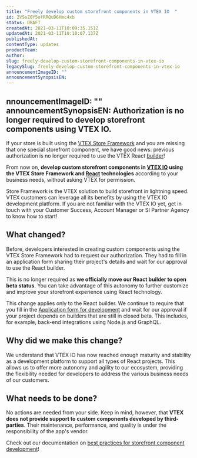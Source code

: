 ```yaml
---
title: "Freely develop custom storefront components in VTEX IO  "
id: 2VSsZ0Y5ofRRQuD6Hmc4xb
status: DRAFT
createdAt: 2021-03-11T10:09:35.151Z
updatedAt: 2021-03-11T10:10:07.137Z
publishedAt: 
contentType: updates
productTeam: 
author: 
slug: freely-develop-custom-storefront-components-in-vtex-io
legacySlug: freely-develop-custom-storefront-components-in-vtex-io
announcementImageID: ""
announcementSynopsisEN: 
---
```



nnouncementImageID: ""
announcementSynopsisEN: Authorization is no longer required to develop storefront components using VTEX IO. 
---

If your store is built using the [VTEX Store Framework](https://developers.vtex.com/vtex-developer-docs/docs/what-is-store-framework) and you are missing that one special storefront component, we have good news: previous authorization is no longer required to use the VTEX React [builder](https://developers.vtex.com/vtex-developer-docs/docs/vtex-io-documentation-builders)!

From now on, **develop custom storefront components in [VTEX IO](https://developers.vtex.com/vtex-developer-docs/docs/what-is-vtex-io) using the VTEX Store Framework and [React](https://reactjs.org/) technologies** according to your business needs, without asking VTEX for permission. 

<div class="alert alert-info">
Store Framework is the VTEX solution to build storefront in lightning speed. VTEX customers can leverage all its benefits by using the VTEX IO development platform. If you are not familiar with the VTEX IO yet, get in touch with your Customer Success, Account Manager or SI Partner Agency to know how to start! 
</div>

## What changed?

Before,  developers interested in creating custom components using the VTEX Store Framework had to request our authorization. They had to fill in an application form sharing their project's details and wait for our approval to use the React builder.

This is no longer required as **we officially move our React builder to open beta status**. You can take advantage of this autonomy to further customize and improve your storefront experience using React technology. 

<div class="alert alert-warning">
<bold>This change applies only to the React builder.</bold> We continue to require that you fill in the <a href="https://developers.vtex.com/vtex-developer-docs/docs/what-is-vtex-io">Application form for development</a> and wait for our approval if your project depends on builders that are still in closed beta. This includes, for example, back-end integrations using Node.js and GraphQL.  
</div>

## Why did we make this change?

We understand that VTEX IO has now reached enough maturity and stability as a development platform to support all types of React projects. This allows us to offer more autonomy and agility to our ecosystem, providing the flexibility needed for developers to address the various business needs of our customers.

## What needs to be done?

No actions are needed from your side. Keep in mind, however, that **VTEX does not provide support to custom components developed by third-parties**. Their maintenance, performance, and quality is under the responsibility of the app's vendor.

<div class="alert alert-info">
Check out our documentation on <a href="https://developers.vtex.com/vtex-developer-docs/docs/vtex-io-documentation-developing-custom-storefront-components">best practices for storefront component development</a>!
</div>

